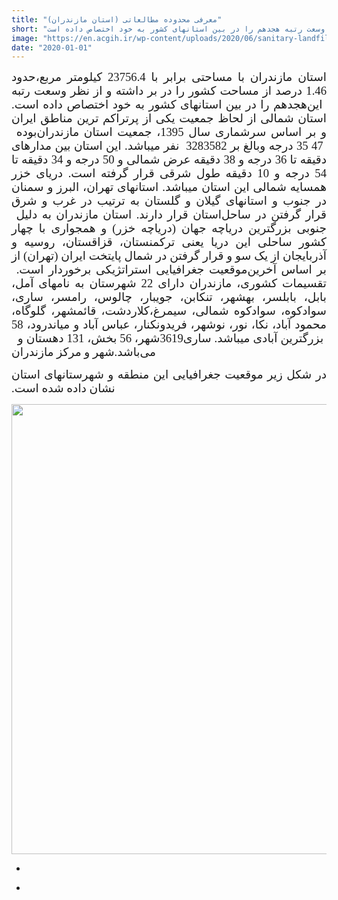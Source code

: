 ```yaml
---
title: "معرفی محدوده مطالعاتی (استان مازندران)"
short: "استان مازندران با مساحتی برابر با 23756.4 کیلومتر مربع،حدود 1.46 درصد از مساحت کشور را در بر داشته و از نظر وسعت رتبه هجدهم را در بین استان­های کشور به خود اختصاص داده است."
image: "https://en.acgih.ir/wp-content/uploads/2020/06/sanitary-landfill-dumaguete.jpg"
date: "2020-01-01"
---
```


<div class="post">
<div class="body align"><div class="cnt">
<p style="text-align: justify;"><span lang="AR-SA" dir="RTL" style="font-size:14.0pt"><span style="font-family:&quot;B Nazanin&quot;">استان مازندران با مساحتی برابر با 23756.4&nbsp;کیلومتر مربع،حدود 1.46 درصد از مساحت کشور را در بر داشته و از نظر وسعت رتبه هجدهم را در بین استان­های کشور به خود اختصاص داده است.</span></span><span lang="FA" dir="RTL" style="font-size:14.0pt"><span style="font-family:&quot;B Nazanin&quot;"> این استان شمالی از لحاظ جمعیت یکی از پرتراکم ترین مناطق ایران بوده </span></span><span lang="AR-SA" dir="RTL" style="font-size:14.0pt"><span style="font-family:&quot;B Nazanin&quot;">و بر اساس سرشماری سال 1395، جمعیت استان مازندران بالغ بر 3283582 &nbsp;نفر می­باشد. این استان بین مدارهای</span></span><span lang="FA" dir="RTL" style="font-size:14.0pt"><span style="font-family:&quot;B Nazanin&quot;"> 35 درجه و</span></span><span lang="AR-SA" dir="RTL" style="font-size:14.0pt"><span style="font-family:&quot;B Nazanin&quot;"> 47 دقیقه تا 36 درجه و 38 دقیقه عرض شمالی و 50 درجه و 34 دقیقه تا 54 درجه و 10 دقیقه طول شرقی قرار گرفته است. دریای خزر همسایه شمالی این استان می­باشد. استان­های تهران، البرز و سمنان در جنوب و استان­های گیلان و گلستان به ترتیب در غرب و شرق استان قرار دارند. استان مازندران به دلیل </span></span><span lang="FA" dir="RTL" style="font-size:14.0pt"><span style="font-family:&quot;B Nazanin&quot;">قرار گرفتن در ساحل جنوبی بزرگترین دریاچه جهان (دریاچه خزر) و همجواری با چهار کشور ساحلی این دریا یعنی ترکمنستان، قزاقستان، روسیه و آذربایجان از یک سو و قرار گرفتن در شمال پایتخت ایران (تهران) از موقعیت جغرافیایی استراتژیکی برخوردار است.&nbsp;</span></span><span lang="AR-SA" dir="RTL" style="font-size:14.0pt"><span style="font-family:&quot;B Nazanin&quot;">بر اساس آخرین تقسیمات کشوری، مازندران دارای 22 شهرستان به نام­های آمل، بابل، بابلسر، بهشهر، تنکابن، جویبار، چالوس، رامسر، ساری، سوادکوه، سوادکوه شمالی، سیمرغ،کلاردشت، قائمشهر، گلوگاه، محمود آباد، نکا، نور، نوشهر، فریدونکنار، عباس آباد و میاندرود، 58 شهر، 56 بخش، 131 دهستان و &nbsp;</span></span><span lang="FA" dir="RTL" style="font-size:14.0pt"><span style="font-family:&quot;B Nazanin&quot;">3619</span></span><span lang="AR-SA" dir="RTL" style="font-size:14.0pt"><span style="font-family:&quot;B Nazanin&quot;"> آبادی می­باشد. ساری</span></span><span lang="FA" dir="RTL" style="font-size:14.0pt"><span style="font-family:&quot;B Nazanin&quot;">&nbsp;بزرگترین شهر و مرکز مازندران</span></span><span lang="FA" dir="RTL" style="font-size:14.0pt"><span style="font-family:&quot;B Nazanin&quot;">&nbsp;می‌باشد.</span></span></p>
<p style="text-align: justify;"><span lang="FA" dir="RTL" style="font-size:14.0pt"><span style="font-family:&quot;B Nazanin&quot;">در شکل زیر&nbsp;موقعیت جغرافیایی این منطقه و شهرستانهای استان نشان داده شده است. </span></span></p>
<p style="text-align: center;"><a target="_blank" href="//bayanbox.ir/info/535926604165574383/mogheiat"><img height="720" width="1280" src="//bayanbox.ir/view/535926604165574383/mogheiat.jpg"></a></p>
</div></div>
<div class="post_detail">
<div class="cnt">
<div class="det_left">
<ul>
<li class="nobg"><span class="date"></span></li>
</ul>
</div>
<div class="det_right">
<ul>
<li><span class="author"></span></li>
</ul>
</div>
<div class="clear"></div>
</div>
</div></div>
